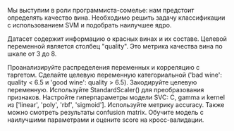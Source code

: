 Мы выступим в роли программиста-сомелье: нам предстоит определять качество вина. Необходимо решить задачу классификации с использованием SVM и подобрать наилучшее ядро.

Датасет содержит информацию о красных винах и их составе. Целевой переменной является столбец "quality". Это метрика качества вина по шкале от 3 до 8.

Проанализируйте распределения переменных и корреляцию с таргетом.
Сделайте целевую переменную категориальной ('bad wine': quality < 6.5 и 'good wine': quality > 6.5).
Закодируйте целевую переменную.
Используйте StandardScaler() для преобразования признаков.
Настройте гиперпараметры модели SVC: C, gamma и kernel из ['linear', 'poly', 'rbf', 'sigmoid'].
Используйте метрику accuracy. Также можно смотреть результаты confusion matrix.
Обучите модель с наилучшими параметрами и оцените score на кросс-валидации. 
